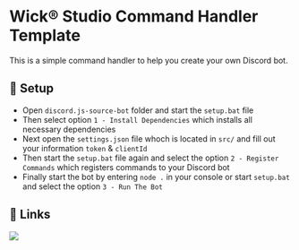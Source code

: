 # Wick® Studio Command Handler Template

This is a simple command handler to help you create your own Discord bot.

## 🔧 Setup

- Open `discord.js-source-bot` folder and start the `setup.bat` file
- Then select option `1 - Install Dependencies` which installs all necessary dependencies
- Next open the `settings.json` file whoch is located in `src/` and fill out your information `token` & `clientId`
- Then start the `setup.bat` file again and select the option `2 - Register Commands` which registers commands to your Discord bot
- Finally start the bot by entering `node .` in your console or start `setup.bat` and select the option `3 - Run The Bot`

## 🔗 Links

[![](https://dcbadge.vercel.app/api/server/wicks)](https://discord.gg/NysD9gyx7R)
